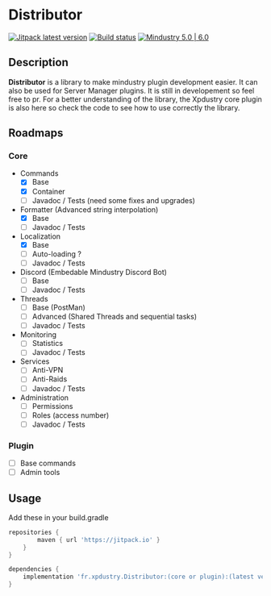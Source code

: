 # Distributor

[![Jitpack latest version](https://jitpack.io/v/fr.xpdustry/Distributor.svg)](https://jitpack.io/#fr.xpdustry/Distributor)
[![Build status](https://github.com/Xpdustry/Distributor/actions/workflows/build.yml/badge.svg?branch=master&event=push)](https://github.com/Xpdustry/Distributor/actions/workflows/build.yml)
[![Mindustry 5.0 | 6.0](https://img.shields.io/badge/Mindustry-5.0%20%7C%206.0-ffd37f)](https://github.com/Anuken/Mindustry/releases)

## Description

**Distributor** is a library to make mindustry plugin development easier.
It can also be used for Server Manager plugins. It is still in developement so feel free to pr.
For a better understanding of the library, the Xpdustry core plugin is also here so check the code to see how to use correctly the library.

## Roadmaps

### Core

- Commands
    - [X] Base
    - [X] Container
    - [ ] Javadoc / Tests (need some fixes and upgrades)

- Formatter (Advanced string interpolation)
    - [X] Base
    - [ ] Javadoc / Tests

- Localization
    - [X] Base
    - [ ] Auto-loading ?
    - [ ] Javadoc / Tests
    
- Discord (Embedable Mindustry Discord Bot)
    - [ ] Base
    - [ ] Javadoc / Tests
    
- Threads
    - [ ] Base (PostMan)
    - [ ] Advanced (Shared Threads and sequential tasks)
    - [ ] Javadoc / Tests

- Monitoring
    - [ ] Statistics
    - [ ] Javadoc / Tests

- Services
    - [ ] Anti-VPN
    - [ ] Anti-Raids
    - [ ] Javadoc / Tests
    
- Administration
    - [ ] Permissions
    - [ ] Roles (access number)
    - [ ] Javadoc / Tests

### Plugin

- [ ] Base commands
- [ ] Admin tools

## Usage

Add these in your build.gradle

```gradle
repositories {
        maven { url 'https://jitpack.io' }
    }
}

dependencies {
    implementation 'fr.xpdustry.Distributor:(core or plugin):(latest version tag)'
}
```
